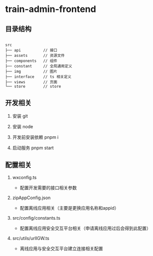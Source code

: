 # train-admin-frontend

## 目录结构

```

src
├── api          // 接口
├── assets       // 资源文件
├── components   // 组件
├── constant     // 全局通用定义
├── img          // 图片
├── interface    // ts 相关定义
├── views        // 页面
└── store        // store

```

## 开发相关

1. 安装 git

2. 安装 node

3. 开发前安装依赖
  pnpm i

4. 启动服务
  pnpm start

## 配置相关

1. wxconfig.ts
   * 配置开发需要的接口相关参数

2. zipAppConfig.json
   * 配置离线应用相关（主要是更换应用名称和appid）

3. src/config/constants.ts
   * 配置离线应用安全交互平台相关（申请离线应用过后会得到此配置）

4. src/utils/urlIGW.ts
   * 离线应用与安全交互平台建立连接相关配置
